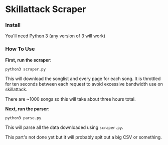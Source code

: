 # Skillattack Scraper

### Install

You'll need [Python 3](https://www.python.org/downloads/) (any version of 3 will work)

### How To Use

**First, run the scraper:**

```
python3 scraper.py
```

This will download the songlist and every page for each song. It is throttled for ten seconds between each request to avoid excessive bandwidth use on skillattack.

There are ~1000 songs so this will take about three hours total.

**Next, run the parser:**

```
python3 parse.py
```

This will parse all the data downloaded using `scraper.py`. 

This part's not done yet but it will probably spit out a big CSV or something.
